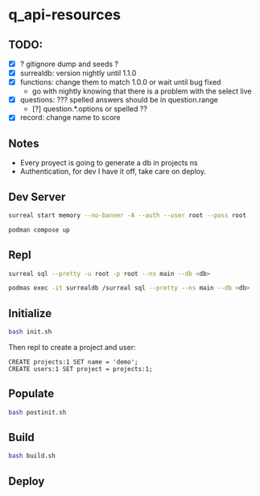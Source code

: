 
# q_api-resources

## TODO:
- [X] ? gitignore dump and seeds ?
- [X] surrealdb: version nightly until 1.1.0
- [X] functions: change them to match 1.0.0 or wait until bug fixed
  - go with nightly knowing that there is a problem with the select live
- [X] questions: ??? spelled answers should be in question.range
  - [?] question.*.options or spelled ??
- [X] record: change name to score

## Notes
- Every proyect is going to generate a db in projects ns
- Authentication, for dev I have it off, take care on deploy.

## Dev Server

``` bash
surreal start memory --no-banner -A --auth --user root --pass root
```

``` bash
podman compose up
```

## Repl

``` bash
surreal sql --pretty -u root -p root --ns main --db <db>
```

``` bash
podmas exec -it surrealdb /surreal sql --pretty --ns main --db <db>
```

## Initialize

``` bash
bash init.sh
```

Then repl to create a project and user:

``` surql
CREATE projects:1 SET name = 'demo';
CREATE users:1 SET project = projects:1;
```

## Populate

``` bash
bash postinit.sh
```

## Build

``` bash
bash build.sh
```

## Deploy
